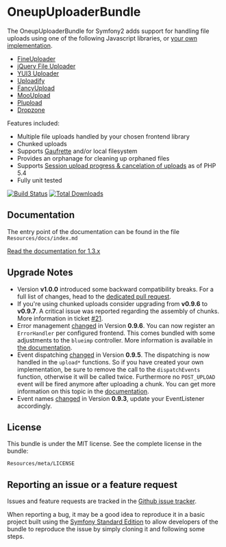 OneupUploaderBundle
===================

The OneupUploaderBundle for Symfony2 adds support for handling file uploads using one of the following Javascript libraries, or [your own implementation](https://github.com/1up-lab/OneupUploaderBundle/blob/master/Resources/doc/custom_uploader.md).

* [FineUploader](http://fineuploader.com/)
* [jQuery File Uploader](http://blueimp.github.io/jQuery-File-Upload/)
* [YUI3 Uploader](http://yuilibrary.com/yui/docs/uploader/)
* [Uploadify](http://www.uploadify.com/)
* [FancyUpload](http://digitarald.de/project/fancyupload/)
* [MooUpload](https://github.com/juanparati/MooUpload)
* [Plupload](http://www.plupload.com/)
* [Dropzone](http://www.dropzonejs.com/)

Features included:

* Multiple file uploads handled by your chosen frontend library
* Chunked uploads
* Supports [Gaufrette](https://github.com/KnpLabs/Gaufrette) and/or local filesystem
* Provides an orphanage for cleaning up orphaned files
* Supports [Session upload progress & cancelation of uploads](http://php.net/manual/en/session.upload-progress.php) as of PHP 5.4
* Fully unit tested

[![Build Status](https://travis-ci.org/1up-lab/OneupUploaderBundle.png?branch=master)](https://travis-ci.org/1up-lab/OneupUploaderBundle)
[![Total Downloads](https://poser.pugx.org/oneup/uploader-bundle/d/total.png)](https://packagist.org/packages/oneup/uploader-bundle)

Documentation
-------------

The entry point of the documentation can be found in the file `Resources/docs/index.md`

[Read the documentation for 1.3.x](https://github.com/1up-lab/OneupUploaderBundle/blob/release-1.3.x/Resources/doc/index.md)

Upgrade Notes
-------------
* Version **v1.0.0** introduced some backward compatibility breaks. For a full list of changes, head to the [dedicated pull request](https://github.com/1up-lab/OneupUploaderBundle/pull/57).
* If you're using chunked uploads consider upgrading from **v0.9.6** to **v0.9.7**. A critical issue was reported regarding the assembly of chunks. More information in ticket [#21](https://github.com/1up-lab/OneupUploaderBundle/issues/21#issuecomment-21560320).
* Error management [changed](https://github.com/1up-lab/OneupUploaderBundle/pull/25) in Version **0.9.6**. You can now register an `ErrorHandler` per configured frontend. This comes bundled with some adjustments to the `blueimp` controller. More information is available in [the documentation](https://github.com/1up-lab/OneupUploaderBundle/blob/master/Resources/doc/custom_error_handler.md).
* Event dispatching [changed](https://github.com/1up-lab/OneupUploaderBundle/commit/a408548b241f47af3539b2137c1817a21a51fde9) in Version **0.9.5**. The dispatching is now handled in the `upload*` functions. So if you have created your own implementation, be sure to remove the call to the `dispatchEvents` function, otherwise it will be called twice. Furthermore no `POST_UPLOAD` event will be fired anymore after uploading a chunk. You can get more information on this topic in the [documentation](https://github.com/1up-lab/OneupUploaderBundle/blob/master/Resources/doc/custom_logic.md#using-chunked-uploads).
* Event names [changed](https://github.com/1up-lab/OneupUploaderBundle/commit/f5d5fe4b6f7b9a04ce633acbc9c94a2dd0e0d6be) in Version **0.9.3**, update your EventListener accordingly.

License
-------

This bundle is under the MIT license. See the complete license in the bundle:

    Resources/meta/LICENSE

Reporting an issue or a feature request
---------------------------------------

Issues and feature requests are tracked in the [Github issue tracker](https://github.com/1up-lab/OneupUploaderBundle/issues).

When reporting a bug, it may be a good idea to reproduce it in a basic project
built using the [Symfony Standard Edition](https://github.com/symfony/symfony-standard)
to allow developers of the bundle to reproduce the issue by simply cloning it
and following some steps.
